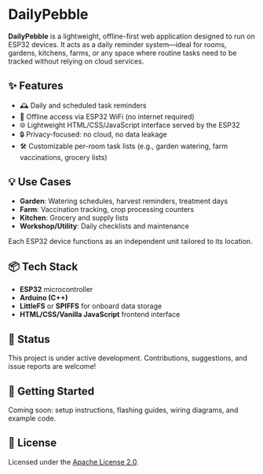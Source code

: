 # DailyPebble

**DailyPebble** is a lightweight, offline-first web application designed to run on ESP32 devices. It acts as a daily reminder system—ideal for rooms, gardens, kitchens, farms, or any space where routine tasks need to be tracked without relying on cloud services.

## ✨ Features

- 🕰️ Daily and scheduled task reminders
- 📶 Offline access via ESP32 WiFi (no internet required)
- 🌐 Lightweight HTML/CSS/JavaScript interface served by the ESP32
- 🔒 Privacy-focused: no cloud, no data leakage
- 🛠️ Customizable per-room task lists (e.g., garden watering, farm vaccinations, grocery lists)

## 💡 Use Cases

- **Garden**: Watering schedules, harvest reminders, treatment days
- **Farm**: Vaccination tracking, crop processing counters
- **Kitchen**: Grocery and supply lists
- **Workshop/Utility**: Daily checklists and maintenance

Each ESP32 device functions as an independent unit tailored to its location.

## 📦 Tech Stack

- **ESP32** microcontroller
- **Arduino (C++)**
- **LittleFS** or **SPIFFS** for onboard data storage
- **HTML/CSS/Vanilla JavaScript** frontend interface

## 🚧 Status

This project is under active development. Contributions, suggestions, and issue reports are welcome!

## 🔧 Getting Started

Coming soon: setup instructions, flashing guides, wiring diagrams, and example code.

## 📜 License

Licensed under the [Apache License 2.0](LICENSE).
